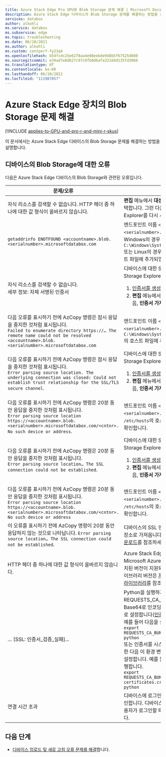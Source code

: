 ```yaml
---
title: Azure Stack Edge Pro GPU용 Blob Storage 문제 해결 | Microsoft Docs
description: Azure Stack Edge 디바이스의 Blob Storage 문제를 해결하는 방법을 설명합니다.
services: databox
author: alkohli
ms.service: databox
ms.subservice: edge
ms.topic: troubleshooting
ms.date: 06/10/2021
ms.author: alkohli
ms.custom: contperf-fy21q4
ms.openlocfilehash: b54fcdc25e6278aa4e98eebde948b5f67525d080
ms.sourcegitcommit: e39ad7e8db27c97c8fb0d6afa322d4d135fd2066
ms.translationtype: HT
ms.contentlocale: ko-KR
ms.lasthandoff: 06/10/2021
ms.locfileid: "111987857"
---
```

# <a name="troubleshoot-blob-storage-issues-for-an-azure-stack-edge-device"></a>Azure Stack Edge 장치의 Blob Storage 문제 해결 

[!INCLUDE [applies-to-GPU-and-pro-r-and-mini-r-skus](../../includes/azure-stack-edge-applies-to-gpu-pro-r-mini-r-sku.md)]

이 문서에서는 Azure Stack Edge 디바이스의 Blob Storage 문제를 해결하는 방법을 설명합니다. 

## <a name="errors-for-blob-storage-on-device"></a>디바이스의 Blob Storage에 대한 오류 

다음은 Azure Stack Edge 디바이스의 Blob Storage와 관련된 오류입니다.

| **문제/오류** |  **해결 방법** | 
|--------------------|-----------------|
|자식 리소스를 검색할 수 없습니다. HTTP 헤더 중 하나에 대한 값 형식이 올바르지 않습니다.| **편집** 메뉴에서 **대상 Azure Stack API** 를 선택합니다. 그런 다음 Azure Storage Explorer를 다시 시작합니다.|
|`getaddrinfo ENOTFOUND <accountname>.blob.<serialnumber>.microsoftdatabox.com`|엔드포인트 이름 `<accountname>.blob.<serialnumber>.microsoftdatabox.com`이 Windows의 경우 `C:\Windows\System32\drivers\etc\hosts` 또는 Linux의 경우 `/etc/hosts` 경로의 호스트 파일에 추가되었는지 확인합니다.|
|자식 리소스를 검색할 수 없습니다.<br> 세부 정보: 자체 서명된 인증서 |디바이스에 대한 SSL 인증서를 Azure Storage Explorer로 가져옵니다. <ol><li>[인증서를 생성하고 다운로드](azure-stack-edge-gpu-deploy-configure-certificates.md#generate-device-certificates)합니다.</li><li>**편집** 메뉴에서 SSL 인증서를 선택한 다음, **인증서 가져오기** 를 선택합니다.</li></ol>|
|다음 오류를 표시하기 전에 AzCopy 명령은 잠시 응답을 중지한 것처럼 표시됩니다.<br>`Failed to enumerate directory https://… The remote name could not be resolved <accountname>.blob.<serialnumber>.microsoftdatabox.com`|엔드포인트 이름 `<accountname>.blob.<serialnumber>.microsoftdatabox.com`이 `C:\Windows\System32\drivers\etc\hosts`의 호스트 파일에 추가되었는지 확인합니다.|
|다음 오류를 표시하기 전에 AzCopy 명령은 잠시 응답을 중지한 것처럼 표시됩니다.<br>`Error parsing source location. The underlying connection was closed: Could not establish trust relationship for the SSL/TLS secure channel`. |디바이스에 대한 SSL 인증서를 Azure Storage Explorer로 가져옵니다. <ol><li>[인증서를 생성하고 다운로드](azure-stack-edge-gpu-deploy-configure-certificates.md#generate-device-certificates)합니다.</li><li>**편집** 메뉴에서 SSL 인증서를 선택한 다음, **인증서 가져오기** 를 선택합니다.</li></ol>|
|다음 오류를 표시하기 전에 AzCopy 명령은 20분 동안 응답을 중지한 것처럼 표시됩니다.<br>`Error parsing source location https://<accountname>.blob.<serialnumber>.microsoftdatabox.com/<cntnr>. No such device or address`. |엔드포인트 이름 `<accountname>.blob.<serialnumber>.microsoftdatabox.com`이 `/etc/hosts`의 호스트 파일에 추가되었는지 확인합니다.|
|다음 오류를 표시하기 전에 AzCopy 명령은 20분 동안 응답을 중지한 것처럼 표시됩니다.<br>`Error parsing source location… The SSL connection could not be established`. |디바이스에 대한 SSL 인증서를 Azure Storage Explorer로 가져옵니다. <ol><li>[인증서를 생성하고 다운로드](azure-stack-edge-gpu-deploy-configure-certificates.md#generate-device-certificates)합니다.</li><li>**편집** 메뉴에서 SSL 인증서를 선택한 다음, **인증서 가져오기** 를 선택합니다.</li></ol>|
|다음 오류를 표시하기 전에 AzCopy 명령은 20분 동안 응답을 중지한 것처럼 표시됩니다.<br>`Error parsing source location https://<accountname>.blob.<serialnumber>.microsoftdatabox.com/<cntnr>. No such device or address`|엔드포인트 이름 `<accountname>.blob.<serialnumber>.microsoftdatabox.com`이 `/etc/hosts`의 호스트 파일에 추가되었는지 확인합니다.|
|이 오류를 표시하기 전에 AzCopy 명령이 20분 동안 응답하지 않는 것으로 나타납니다. `Error parsing source location… The SSL connection could not be established`.|디바이스의 SSL 인증서를 시스템의 인증서 저장소로 가져옵니다. 자세한 내용은 [인증서 다운로드](../databox/data-box-deploy-copy-data-via-rest.md#download-certificate)를 참조하세요.|
|HTTP 헤더 중 하나에 대한 값 형식이 올바르지 않습니다.|Azure Stack Edge에서 Python용 Microsoft Azure Storage 라이브러리의 설치된 버전이 지원되지 않습니다. 지원되는 라이브러리 버전은 [지원되는 Azure 클라이언트 라이브러리](azure-stack-edge-gpu-system-requirements-rest.md#supported-azure-client-libraries)를 참조하세요.|
|… [SSL: 인증서_검증_실패]...| Python을 실행하기 전에 REQUESTS_CA_BUNDLE 환경 변수를 Base64로 인코딩된 SSL 인증서 파일의 경로로 설정합니다([인증서 다운로드](azure-stack-edge-gpu-deploy-configure-certificates.md#generate-device-certificates) 방법 참조). 예를 들어 다음을 실행합니다.<br>`export REQUESTS_CA_BUNDLE=/tmp/mycert.cer`<br>`python`<br>또는 인증서를 시스템의 인증서 저장소에 추가한 다음 이 환경 변수를 해당 저장소의 경로로 설정합니다. 예를 들어 Ubuntu에서 다음을 실행합니다.<br>`export REQUESTS_CA_BUNDLE=/etc/ssl/certs/ca-certificates.crt`<br>`python`|
|연결 시간 초과|디바이스에 로그인한 후 잠금 해제 여부를 확인합니다. 디바이스가 다시 시작될 때마다 사용자가 로그인할 때까지 잠긴 상태로 유지됩니다.|


## <a name="next-steps"></a>다음 단계

- [디바이스 업로드 및 새로 고침 오류 문제를 해결](azure-stack-edge-gpu-troubleshoot.md#troubleshoot-device-upload-and-refresh-errors)합니다.
